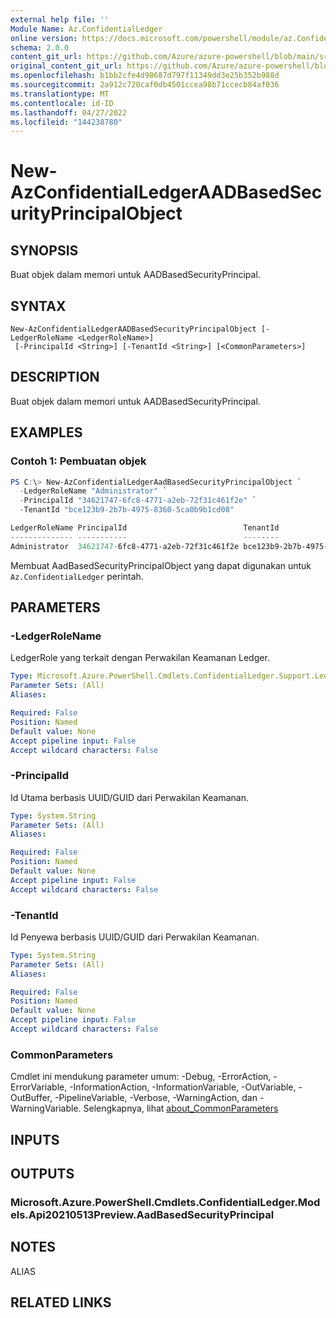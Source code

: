 ```yaml
---
external help file: ''
Module Name: Az.ConfidentialLedger
online version: https://docs.microsoft.com/powershell/module/az.ConfidentialLedger/new-AzConfidentialLedgerAADBasedSecurityPrincipalObject
schema: 2.0.0
content_git_url: https://github.com/Azure/azure-powershell/blob/main/src/ConfidentialLedger/help/New-AzConfidentialLedgerAADBasedSecurityPrincipalObject.md
original_content_git_url: https://github.com/Azure/azure-powershell/blob/main/src/ConfidentialLedger/help/New-AzConfidentialLedgerAADBasedSecurityPrincipalObject.md
ms.openlocfilehash: b1bb2cfe4d98687d797f11349dd3e25b352b988d
ms.sourcegitcommit: 2a912c720caf0db4501ccea98b71ccecb84af036
ms.translationtype: MT
ms.contentlocale: id-ID
ms.lasthandoff: 04/27/2022
ms.locfileid: "144238780"
---
```

# New-AzConfidentialLedgerAADBasedSecurityPrincipalObject

## SYNOPSIS
Buat objek dalam memori untuk AADBasedSecurityPrincipal.

## SYNTAX

```
New-AzConfidentialLedgerAADBasedSecurityPrincipalObject [-LedgerRoleName <LedgerRoleName>]
 [-PrincipalId <String>] [-TenantId <String>] [<CommonParameters>]
```

## DESCRIPTION
Buat objek dalam memori untuk AADBasedSecurityPrincipal.

## EXAMPLES

### Contoh 1: Pembuatan objek
```powershell
PS C:\> New-AzConfidentialLedgerAadBasedSecurityPrincipalObject `
  -LedgerRoleName "Administrator" `
  -PrincipalId "34621747-6fc8-4771-a2eb-72f31c461f2e" `
  -TenantId "bce123b9-2b7b-4975-8360-5ca0b9b1cd08"

LedgerRoleName PrincipalId                          TenantId
-------------- -----------                          --------
Administrator  34621747-6fc8-4771-a2eb-72f31c461f2e bce123b9-2b7b-4975-8360-5ca0b9b1cd08
```

Membuat AadBasedSecurityPrincipalObject yang dapat digunakan untuk `Az.ConfidentialLedger` perintah.

## PARAMETERS

### -LedgerRoleName
LedgerRole yang terkait dengan Perwakilan Keamanan Ledger.

```yaml
Type: Microsoft.Azure.PowerShell.Cmdlets.ConfidentialLedger.Support.LedgerRoleName
Parameter Sets: (All)
Aliases:

Required: False
Position: Named
Default value: None
Accept pipeline input: False
Accept wildcard characters: False
```

### -PrincipalId
Id Utama berbasis UUID/GUID dari Perwakilan Keamanan.

```yaml
Type: System.String
Parameter Sets: (All)
Aliases:

Required: False
Position: Named
Default value: None
Accept pipeline input: False
Accept wildcard characters: False
```

### -TenantId
Id Penyewa berbasis UUID/GUID dari Perwakilan Keamanan.

```yaml
Type: System.String
Parameter Sets: (All)
Aliases:

Required: False
Position: Named
Default value: None
Accept pipeline input: False
Accept wildcard characters: False
```

### CommonParameters
Cmdlet ini mendukung parameter umum: -Debug, -ErrorAction, -ErrorVariable, -InformationAction, -InformationVariable, -OutVariable, -OutBuffer, -PipelineVariable, -Verbose, -WarningAction, dan -WarningVariable. Selengkapnya, lihat [about_CommonParameters](http://go.microsoft.com/fwlink/?LinkID=113216)

## INPUTS

## OUTPUTS

### Microsoft.Azure.PowerShell.Cmdlets.ConfidentialLedger.Models.Api20210513Preview.AadBasedSecurityPrincipal

## NOTES

ALIAS

## RELATED LINKS

